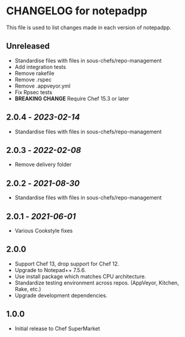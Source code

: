 # CHANGELOG for notepadpp

This file is used to list changes made in each version of notepadpp.

## Unreleased

- Standardise files with files in sous-chefs/repo-management
- Add integration tests
- Remove rakefile
- Remove .rspec
- Remove .appveyor.yml
- Fix Rpsec tests
- **BREAKING CHANGE** Require Chef 15.3 or later

## 2.0.4 - *2023-02-14*

- Standardise files with files in sous-chefs/repo-management

## 2.0.3 - *2022-02-08*

- Remove delivery folder

## 2.0.2 - *2021-08-30*

- Standardise files with files in sous-chefs/repo-management

## 2.0.1 - *2021-06-01*

- Various Cookstyle fixes

## 2.0.0

- Support Chef 13, drop support for Chef 12.
- Upgrade to Notepad++ 7.5.6.
- Use install package which matches CPU architecture.
- Standardize testing environment across repos.  (AppVeyor, Kitchen, Rake, etc.)
- Upgrade development dependencies.

## 1.0.0

- Initial release to Chef SuperMarket
